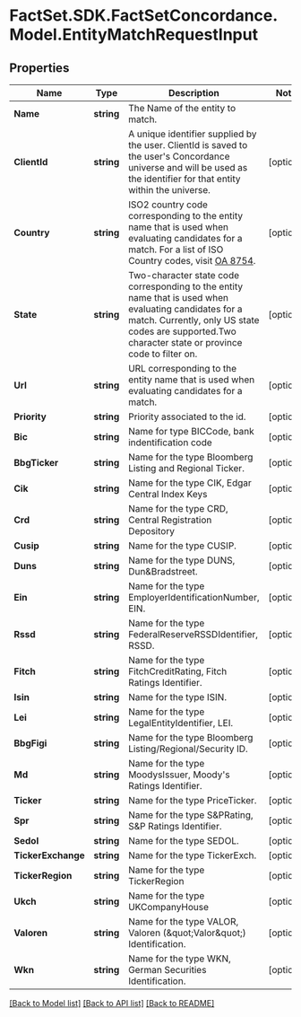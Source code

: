 # FactSet.SDK.FactSetConcordance.Model.EntityMatchRequestInput

## Properties

Name | Type | Description | Notes
------------ | ------------- | ------------- | -------------
**Name** | **string** | The Name of the entity to match. | 
**ClientId** | **string** | A unique identifier supplied by the user. ClientId is saved to the user&#39;s Concordance universe and will be used as the identifier for that entity within the universe.  | [optional] 
**Country** | **string** | ISO2 country code corresponding to the entity name that is used when evaluating candidates for a match. For a list of ISO Country codes, visit [OA 8754](https://my.apps.factset.com/oa/pages/8754).  | [optional] 
**State** | **string** | Two-character state code corresponding to the entity name that is used when evaluating candidates for a match. Currently, only US state codes are supported.Two character state or province code to filter on.  | [optional] 
**Url** | **string** | URL corresponding to the entity name that is used when evaluating candidates for a match.  | [optional] 
**Priority** | **string** | Priority associated to the id. | [optional] 
**Bic** | **string** | Name for type BICCode, bank indentification code | [optional] 
**BbgTicker** | **string** | Name for the type Bloomberg Listing and Regional Ticker. | [optional] 
**Cik** | **string** | Name for the type CIK, Edgar Central Index Keys | [optional] 
**Crd** | **string** | Name for the type CRD, Central Registration Depository | [optional] 
**Cusip** | **string** | Name for the type CUSIP. | [optional] 
**Duns** | **string** | Name for the type DUNS, Dun&amp;Bradstreet. | [optional] 
**Ein** | **string** | Name for the type EmployerIdentificationNumber, EIN. | [optional] 
**Rssd** | **string** | Name for the type FederalReserveRSSDIdentifier, RSSD. | [optional] 
**Fitch** | **string** | Name for the type FitchCreditRating, Fitch Ratings Identifier. | [optional] 
**Isin** | **string** | Name for the type ISIN. | [optional] 
**Lei** | **string** | Name for the type LegalEntityIdentifier, LEI. | [optional] 
**BbgFigi** | **string** | Name for the type Bloomberg Listing/Regional/Security ID. | [optional] 
**Md** | **string** | Name for the type MoodysIssuer, Moody&#39;s Ratings Identifier. | [optional] 
**Ticker** | **string** | Name for the type PriceTicker. | [optional] 
**Spr** | **string** | Name for the type S&amp;PRating, S&amp;P Ratings Identifier. | [optional] 
**Sedol** | **string** | Name for the type SEDOL. | [optional] 
**TickerExchange** | **string** | Name for the type TickerExch. | [optional] 
**TickerRegion** | **string** | Name for the type TickerRegion | [optional] 
**Ukch** | **string** | Name for the type UKCompanyHouse | [optional] 
**Valoren** | **string** | Name for the type VALOR, Valoren (\&quot;Valor\&quot;) Identification. | [optional] 
**Wkn** | **string** | Name for the type WKN, German Securities Identification. | [optional] 

[[Back to Model list]](../README.md#documentation-for-models) [[Back to API list]](../README.md#documentation-for-api-endpoints) [[Back to README]](../README.md)

